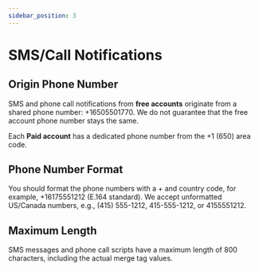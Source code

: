 ```yaml
---
sidebar_position: 3
---
```


# SMS/Call Notifications

## Origin Phone Number

SMS and phone call notifications from **free accounts** originate from a shared phone number: +16505501770. We do not guarantee that the free account phone number stays the same.

Each **Paid account** has a dedicated phone number from the +1 (650) area code.

## Phone Number Format

You should format the phone numbers with a + and country code, for example, +16175551212 (E.164 standard). We accept unformatted US/Canada numbers, e.g., (415) 555-1212, 415-555-1212, or 4155551212.

## Maximum Length

SMS messages and phone call scripts have a maximum length of 800 characters, including the actual merge tag values.
